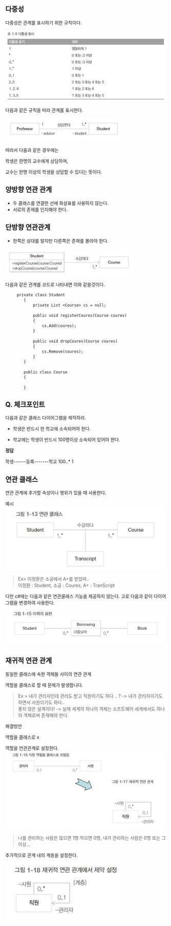 다중성
---

다중성은 관계를 표시하기 위한 규칙이다.


![](./img/dajung2.JPG)

다음과 같은 규칙을 따라 관계를 표시한다.


![](./img/dajung.JPG)

따라서 다음과 같은 경우에는

학생은 한명의 교수에게 상담하며,

교수는 한명 이상의 학생을 상담할 수 있다는 뜻이다.

양방향 연관 관계
---

- 두 클래스를 연결한 선에 화살표를 사용하지 않는다.
- 서로의 존재를 인지해야 한다.

단방향 연관관계
---

- 한쪽은 상대를 알지만 다른쪽은 존재를 몰라야 한다.

![](./img/dajung3.JPG)

다음과 같은 관계를 코드로 나타내면 이와 같을것이다.

~~~
     private class Student
        {
            private List <Course> cs = null;

            public void registerCoures(Course coures)
            {
                cs.Add(coures);
            }

            public void dropCoures(Course coures)
            {
                cs.Remove(coures);
            }
        }

        public class Course
        {

        }
~~~

Q. 체크포인트
---

다음과 같은 클래스 다이어그램을 제작하라.

 - 학생은 반드시 한 학교에 소속되어야 한다.
 
 - 학교에는 학생이 반드시 100명이상 소속되어 있어야 한다.
 
 
 **정답**
 
 학생------등록-------학교
    100..*        1
     
     

연관 클래스
---

연관 관계에 추가할 속성이나 행위가 있을 때 사용한다.

예시
![](./img/relate1.JPG)

> Ex> 이정환은 소공에서 A+를 받았따.. <br>
> 이정환 : Student, 소공 : Coures, A+ : TranScript

다만 c#에는 다음과 같은 연관클래스 기능을 제공하지 않는다. 고로 다음과 같이 다이어그램을 변경하여 사용한다.

![](./img/relate2.JPG)

재귀적 연관 관계
---

동일한 클래스에 속한 객체들 사이의 연관 관계

역할을 클래스로 할 때 문제가 발생합니다.

> Ex > 내가 관리자인데 관리도 받고 직원이기도 하다 .. ? -> 내가 관리자이기도 하면서 사원이기도 하다.. <br>
> 좋지 않은 설계이다! -> 실제 세계의 하나의 객체는 소프트웨어 세계에서도 하나의 객체로써 존재해야 한다.

해결방안

역할을 클래스로 x

역할을 연관관계로 설정한다.
![](./img/recur1.JPG)

> 나를 관리하는 사람은 많으면 1명 적으면 0명, 내가 관리하는 사람은 0명 또는 그이상...

추가적으로 관계 내의 계층을 설정한다.

![](./img/recur2.JPG)





